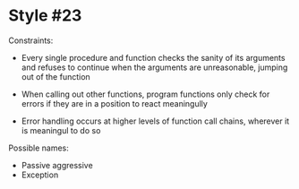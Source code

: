 Style #23
==============================

Constraints:

- Every single procedure and function checks the sanity of its
  arguments and refuses to continue when the arguments are
  unreasonable, jumping out of the function

- When calling out other functions, program functions only check for
  errors if they are in a position to react meaningully

- Error handling occurs at higher levels of function call chains,
  wherever it is meaningul to do so

Possible names:

- Passive aggressive
- Exception


